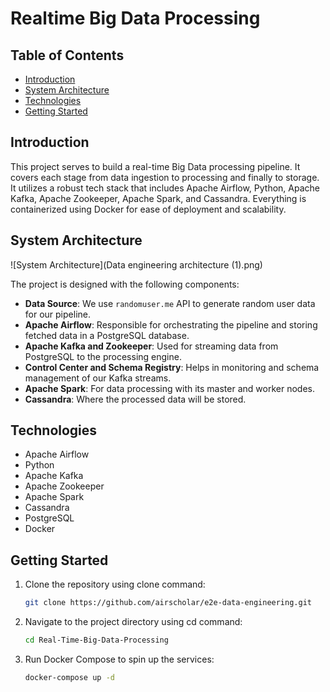 # Realtime Big Data Processing 

## Table of Contents
- [Introduction](#introduction)
- [System Architecture](#system-architecture)
- [Technologies](#technologies)
- [Getting Started](#getting-started)

## Introduction

This project serves to build a real-time Big Data processing pipeline. It covers each stage from data ingestion to processing and finally to storage. It utilizes a robust tech stack that includes Apache Airflow, Python, Apache Kafka, Apache Zookeeper, Apache Spark, and Cassandra. Everything is containerized using Docker for ease of deployment and scalability.

## System Architecture

![System Architecture](Data engineering architecture (1).png)

The project is designed with the following components:

- **Data Source**: We use `randomuser.me` API to generate random user data for our pipeline.
- **Apache Airflow**: Responsible for orchestrating the pipeline and storing fetched data in a PostgreSQL database.
- **Apache Kafka and Zookeeper**: Used for streaming data from PostgreSQL to the processing engine.
- **Control Center and Schema Registry**: Helps in monitoring and schema management of our Kafka streams.
- **Apache Spark**: For data processing with its master and worker nodes.
- **Cassandra**: Where the processed data will be stored.

## Technologies

- Apache Airflow
- Python
- Apache Kafka
- Apache Zookeeper
- Apache Spark
- Cassandra
- PostgreSQL
- Docker

## Getting Started

1. Clone the repository using clone command:
    ```bash
    git clone https://github.com/airscholar/e2e-data-engineering.git
    ```

2. Navigate to the project directory using cd command:
    ```bash
    cd Real-Time-Big-Data-Processing
    ```

3. Run Docker Compose to spin up the services:
    ```bash
    docker-compose up -d
    ```
